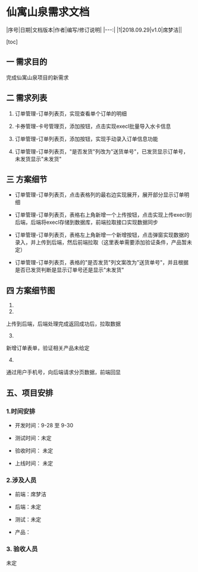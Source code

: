 # 仙寓山泉需求文档

|序号|日期|文档版本|作者|编写/修订说明|
|---:|
|1|2018.09.29|v1.0|席梦洁||


[toc]



## 一 需求目的



完成仙寓山泉项目的新需求



## 二 需求列表

1. 订单管理-订单列表页，实现查看单个订单的明细

2. 卡券管理-卡号管理页，添加按钮，点击实现execl批量导入水卡信息

3. 订单管理-订单列表页，添加按钮，实现手动录入订单信息功能

4. 订单管理-订单列表页，"是否发货"列改为"送货单号"，已发货显示订单号，未发货显示"未发货"



## 三 方案细节



- 订单管理-订单列表页，点击表格列的最右边实现展开，展开部分显示订单明细

- 订单管理-订单列表页，表格右上角新增一个上传按钮，点击实现上传execl到后端，后端将execl存储到数据库，前端拉取接口实现数据同步

- 订单管理-订单列表页，表格左上角新增一个新增按钮，点击弹窗实现数据的录入，并上传到后端，然后前端拉取（这里表单需要添加验证条件，产品暂未定）

- 订单管理-订单列表页，表格的"是否发货"列文案改为"送货单号"，并且根据是否已发货判断是显示订单号还是显示"未发货"



## 四 方案细节图

1. 

2.
上传到后端，后端处理完成返回成功后，拉取数据

3.
新增订单表单，验证相关产品未给定

4. 
通过用户手机号，向后端请求分页数据，前端回显


## 五、项目安排

### 1.时间安排

- 开发时间：9-28 至 9-30

- 测试时间：未定

- 验收时间： 未定

- 上线时间： 未定

### 2.涉及人员

- 前端：席梦洁

- 后端：未定

- 测试：未定

- 产品：



### 3. 验收人员

未定





